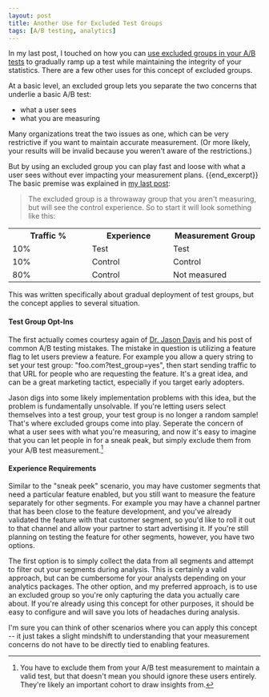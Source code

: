 ```yaml
---
layout: post
title: Another Use for Excluded Test Groups
tags: [A/B testing, analytics]
---
```


In my last post, I touched on how you can [use excluded groups in your A/B tests](/2013/09/12/common-AB-testing-mistakes/) to gradually ramp up a test while maintaining the integrity of your statistics. There are a few other uses for this concept of excluded groups.

At a basic level, an excluded group lets you separate the two concerns that underlie a basic A/B test:
* what a user sees 
* what you are measuring

Many organizations treat the two issues as one, which can be very restrictive if you want to maintain accurate measurement. (Or more likely, your results will be invalid because you weren't aware of the restrictions.) 

But by using an excluded group you can play fast and loose with what a user sees without ever impacting your measurement plans. {{end_excerpt}} The basic premise was explained in [my last post](/2013/09/12/common-AB-testing-mistakes/):

>The excluded group is a throwaway group that you aren't measuring, but will see the control experience. So to start it will look something like this:

<table class="table">
	<tr>
		<th width="20%">Traffic %</th>
		<th width="20%">Experience</th>
		<th width="20%">Measurement Group</th>
	</tr>
    <tr>
        <td>10%</td>
        <td>Test</td>
        <td>Test</td>
    </tr>
    <tr>
        <td>10%</td>
        <td>Control</td>
        <td>Control</td>
    </tr>
    <tr>
        <td>80%</td>
        <td>Control</td>
        <td>Not measured</td>
    </tr>
</table> 

This was written specifically about gradual deployment of test groups, but the concept applies to several situation.

#### Test Group Opt-Ins

The first actually comes courtesy again of [Dr. Jason Davis](http://drjasondavis.com/2013/09/12/eight-ways-youve-misconfigured-your-ab-test/) and his post of common A/B testing mistakes. The mistake in question is utilizing a feature flag to let users preview a feature. For example you allow a query string to set your test group: "foo.com?test_group=yes", then start sending traffic to that URL for people who are requesting the feature. It's a great idea, and can be a great marketing tactict, especially if you target early adopters. 

Jason digs into some likely implementation problems with this idea, but the problem is fundamentally unsolvable. If you're letting users select themselves into a test group, your test group is no longer a random sample! That's where excluded groups come into play. Seperate the concern of what a user sees with what you're measuring, and now it's easy to imagine that you can let people in for a sneak peak, but simply exclude them from your A/B test measurement.[^1]

#### Experience Requirements

Similar to the "sneak peek" scenario, you may have customer segments that need a particular feature enabled, but you still want to measure the feature separately for other segments. For example you may have a channel partner that has been close to the feature development, and you've already validated the feature with that customer segment, so you'd like to roll it out to that channel and allow your partner to start advertising it. If you're still planning on testing the feature for other segments, however, you have two options. 

The first option is to simply collect the data from all segments and attempt to filter out your segments during analysis. This is certainly a valid approach, but can be cumbersome for your analysts depending on your analytics packages. The other option, and my preferred approach, is to use an excluded group so you're only capturing the data you actually care about. If you're already using this concept for other purposes, it should be easy to configure and will save you lots of headaches during analysis.

I'm sure you can think of other scenarios where you can apply this concept -- it just takes a slight mindshift to understanding that your measurement concerns do not have to be directly tied to enabling features.

[^1]: You have to exclude them from your A/B test measurement to maintain a valid test, but that doesn't mean you should ignore these users entirely. They're likely an important cohort to draw insights from.